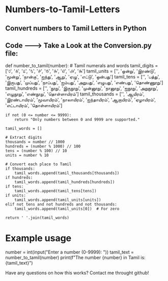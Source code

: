 # Numbers-to-Tamil-Letters
## Convert numbers to Tamil Letters in Python

## Code ---> Take a Look at the Conversion.py file:
   def number_to_tamil(number):
    # Tamil numerals and words
    tamil_digits = ['௦', '௧', '௨', '௩', '௪', '௫', '௬', '௭', '௮', '௯']
    tamil_units = ['', 'ஒன்று', 'இரண்டு', 'மூன்று', 'நான்கு', 'ஐந்து', 'ஆறு', 'ஏழு', 'எட்டு', 'ஒன்பது']
    tamil_tens = ['', 'பத்து', 'இருபது', 'முப்பது', 'நாப்பது', 'ஐம்பது', 'அறுபது', 'எழுபது', 'எண்பது', 'தொண்ணூறு']
    tamil_hundreds = ['', 'நூறு', 'இருநூறு', 'முன்னூறு', 'நானூறு', 'ஐநூறு', 'அறுநூறு', 'எழுநூறு', 'எண்நூறு', 'தொள்ளாயிரம்']
    tamil_thousands = ['', 'ஆயிரம்', 'இரண்டாயிரம்', 'மூவாயிரம்', 'நாலாயிரம்', 'ஐந்தாயிரம்', 'ஆறாயிரம்', 'ஏழாயிரம்', 'எட்டாயிரம்', 'தொள்ளாயிரம்']

    if not (0 <= number <= 9999):
        return "Only numbers between 0 and 9999 are supported."

    tamil_words = []
    
    # Extract digits
    thousands = number // 1000
    hundreds = (number % 1000) // 100
    tens = (number % 100) // 10
    units = number % 10

    # Convert each place to Tamil
    if thousands:
        tamil_words.append(tamil_thousands[thousands])
    if hundreds:
        tamil_words.append(tamil_hundreds[hundreds])
    if tens:
        tamil_words.append(tamil_tens[tens])
    if units:
        tamil_words.append(tamil_units[units])
    elif not tens and not hundreds and not thousands:
        tamil_words.append(tamil_units[0])  # For zero

    return ' '.join(tamil_words)

# Example usage
number = int(input("Enter a number (0-9999): "))
tamil_text = number_to_tamil(number)
print(f"The number {number} in Tamil is: {tamil_text}")

Have any questions on how this works? Contact me throught github!


